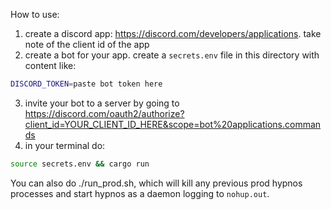How to use:

1. create a discord app: https://discord.com/developers/applications. take note of the client id of the app
2. create a bot for your app. create a `secrets.env` file in this directory with content like:

```bash
DISCORD_TOKEN=paste bot token here
```

3. invite your bot to a server by going to https://discord.com/oauth2/authorize?client_id=YOUR_CLIENT_ID_HERE&scope=bot%20applications.commands
4. in your terminal do:

```bash
source secrets.env && cargo run
```

You can also do ./run_prod.sh, which will kill any previous prod hypnos processes and start hypnos as a daemon logging to `nohup.out`.

